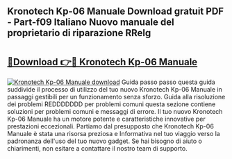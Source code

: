 ## Kronotech Kp-06 Manuale Download gratuit PDF - Part-f09 Italiano Nuovo manuale del proprietario di riparazione RRelg

# <h2><a href="http://dfb56j5.blite.top/?on=Kronotech+Kp-06+Manuale">🔗Download 👉🔴 Kronotech Kp-06 Manuale</a></h2>

[![Kronotech Kp-06 Manuale download](https://i.imgur.com/lujVjoI.png)](http://dfb56j5.blite.top/?on=Kronotech+Kp-06+Manuale)
Guida passo passo questa guida suddivide il processo di utilizzo del tuo nuovo Kronotech Kp-06 Manuale in passaggi gestibili per un funzionamento senza sforzo. Guida alla risoluzione dei problemi REDDDDDDD per problemi comuni questa sezione contiene soluzioni per problemi comuni e messaggi di errore. Il tuo nuovo Kronotech Kp-06 Manuale ha un motore potente e caratteristiche innovative per prestazioni eccezionali. Partiamo dal presupposto che Kronotech Kp-06 Manuale è stata una risorsa preziosa e Informativa nel tuo viaggio verso la padronanza dell'uso del tuo nuovo gadget. Se hai bisogno di aiuto o chiarimenti, non esitare a contattare il nostro team di supporto.
